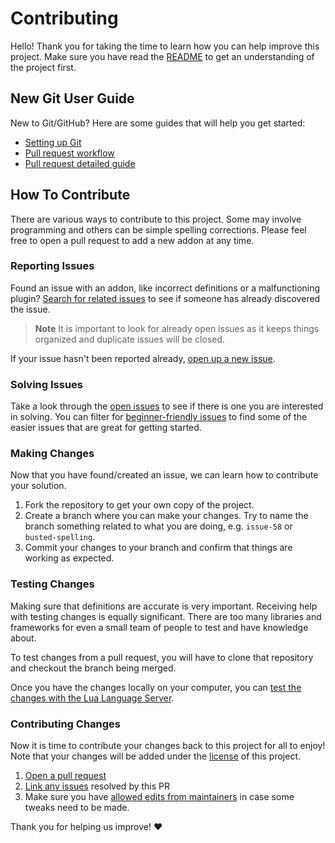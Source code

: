 
# Contributing
Hello! Thank you for taking the time to learn how you can help improve this project. Make sure you have read the [README](README.md) to get an understanding of the project first.


## New Git User Guide
New to Git/GitHub? Here are some guides that will help you get started:

- [Setting up Git](https://docs.github.com/en/get-started/quickstart/set-up-git)
- [Pull request workflow](https://docs.github.com/en/get-started/quickstart/github-flow)
- [Pull request detailed guide](https://docs.github.com/en/pull-requests/collaborating-with-pull-requests/getting-started/about-collaborative-development-models)


## How To Contribute
There are various ways to contribute to this project. Some may involve programming and others can be simple spelling corrections. Please feel free to open a pull request to add a new addon at any time.


### Reporting Issues
Found an issue with an addon, like incorrect definitions or a malfunctioning plugin? [Search for related issues](https://github.com/carsakiller/LLS-Addons/issues) to see if someone has already discovered the issue.

> **Note**
> It is important to look for already open issues as it keeps things organized and duplicate issues will be closed.

If your issue hasn't been reported already, [open up a new issue](https://github.com/carsakiller/LLS-Addons/issues/new/choose).


### Solving Issues
Take a look through the [open issues](https://github.com/carsakiller/LLS-Addons/issues) to see if there is one you are interested in solving. You can filter for [beginner-friendly issues](https://github.com/carsakiller/LLS-Addons/labels/beginner%20friendly) to find some of the easier issues that are great for getting started.


### Making Changes
Now that you have found/created an issue, we can learn how to contribute your solution.

1. Fork the repository to get your own copy of the project.
2. Create a branch where you can make your changes. Try to name the branch something related to what you are doing, e.g. `issue-58` or `busted-spelling`.
3. Commit your changes to your branch and confirm that things are working as expected.


### Testing Changes
Making sure that definitions are accurate is very important. Receiving help with testing changes is equally significant. There are too many libraries and frameworks for even a small team of people to test and have knowledge about.

To test changes from a pull request, you will have to clone that repository and checkout the branch being merged.

Once you have the changes locally on your computer, you can [test the changes with the Lua Language Server](https://github.com/sumneko/lua-language-server/wiki/Libraries#link-to-workspace).


### Contributing Changes
Now it is time to contribute your changes back to this project for all to enjoy! Note that your changes will be added under the [license](LICENSE) of this project.

1. [Open a pull request](https://github.com/carsakiller/LLS-Addons/pulls)
2. [Link any issues](https://docs.github.com/en/issues/tracking-your-work-with-issues/linking-a-pull-request-to-an-issue) resolved by this PR
3. Make sure you have [allowed edits from maintainers](https://docs.github.com/en/pull-requests/collaborating-with-pull-requests/working-with-forks/allowing-changes-to-a-pull-request-branch-created-from-a-fork) in case some tweaks need to be made.

Thank you for helping us improve! ❤️

